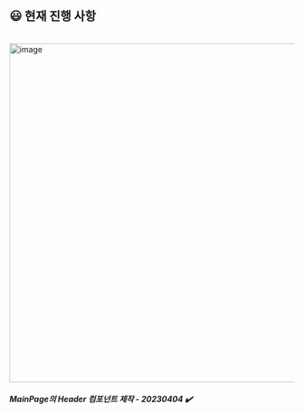 
<h2> 😃 현재 진행 사항</h2><br>
<img width="600" alt="image" src="https://github.com/mee-ti/MEETI-FRONTEND/assets/89007102/37c2a396-affe-4883-babe-6951bd7e28d5">

<h5>MainPage의 Header 컴포넌트 제작 - 20230404 ✔️</h5>
